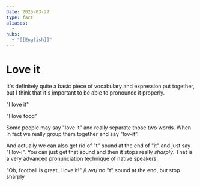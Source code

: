 ```yaml
---
date: 2025-03-27
type: fact
aliases:
  -
hubs:
  - "[[English]]"
---
```


# Love it

It's definitely quite a basic piece of vocabulary and expression put together, but I think that it's important to be able to pronounce it properly.

"I love it"

"I love food"

Some people may say "love it" and really separate those two words. When in fact we really group them together and say "lov-it". 

And actually we can also get rid of "t" sound at the end of "it" and just say "I lov-i". You can just get that sound and then it stops really *sharply*. That is a very advanced pronunciation technique of native speakers.

"Oh, football is great, I love it!"
                          /Lʌvɪ/
                          no "t" sound at the end, but stop sharply

